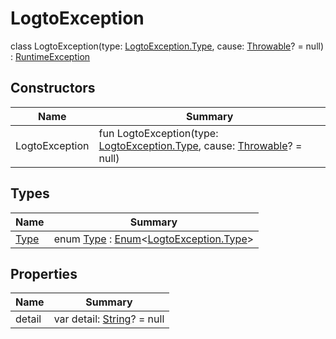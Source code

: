 # LogtoException

class LogtoException(type: [LogtoException.Type](-type/index.md), cause: [Throwable](https://kotlinlang.org/api/latest/jvm/stdlib/kotlin/-throwable/index.html)? = null) : [RuntimeException](https://developer.android.com/reference/kotlin/java/lang/RuntimeException.html)

## Constructors

| Name           | Summary                                                                                                                                                                |
| -------------- | ---------------------------------------------------------------------------------------------------------------------------------------------------------------------- |
| LogtoException | fun LogtoException(type: [LogtoException.Type](-type/index.md), cause: [Throwable](https://kotlinlang.org/api/latest/jvm/stdlib/kotlin/-throwable/index.html)? = null) |

## Types

| Name                   | Summary                                                                                                                                                 |
| ---------------------- | ------------------------------------------------------------------------------------------------------------------------------------------------------- |
| [Type](-type/index.md) | enum [Type](-type/index.md) : [Enum](https://kotlinlang.org/api/latest/jvm/stdlib/kotlin/-enum/index.html)&lt;[LogtoException.Type](-type/index.md)&gt; |

## Properties

| Name   | Summary                                                                                              |
| ------ | ---------------------------------------------------------------------------------------------------- |
| detail | var detail: [String](https://kotlinlang.org/api/latest/jvm/stdlib/kotlin/-string/index.html)? = null |
